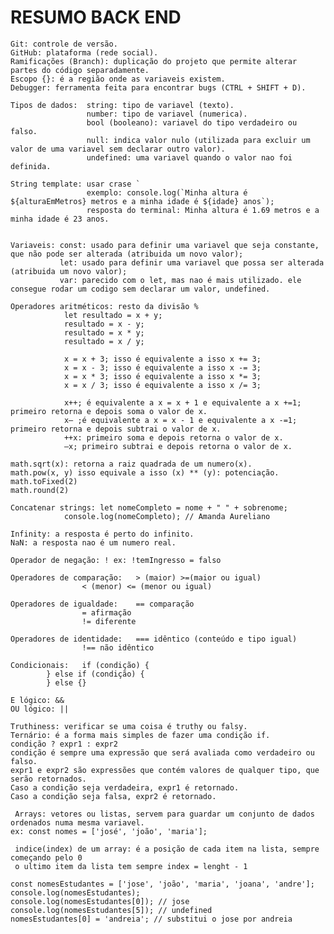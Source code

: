 <h1>RESUMO BACK END</h1>

    Git: controle de versão.
    GitHub: plataforma (rede social).
    Ramificações (Branch): duplicação do projeto que permite alterar partes do código separadamente.
    Escopo {}: é a região onde as variaveis existem.
    Debugger: ferramenta feita para encontrar bugs (CTRL + SHIFT + D).
    
    Tipos de dados:  string: tipo de variavel (texto).
                     number: tipo de variavel (numerica).
                     bool (booleano): variavel do tipo verdadeiro ou falso.
                     null: indica valor nulo (utilizada para excluir um valor de uma variavel sem declarar outro valor).
                     undefined: uma variavel quando o valor nao foi definida.
    
    String template: usar crase ` 
                     exemplo: console.log(`Minha altura é ${alturaEmMetros} metros e a minha idade é ${idade} anos`);
	                 resposta do terminal: Minha altura é 1.69 metros e a minha idade é 23 anos.
   
   
    Variaveis: const: usado para definir uma variavel que seja constante, que não pode ser alterada (atribuida um novo valor);
               let: usado para definir uma variavel que possa ser alterada (atribuida um novo valor);
               var: parecido com o let, mas nao é mais utilizado. ele consegue rodar um codigo sem declarar um valor, undefined.
    
    Operadores aritméticos:	resto da divisão % 
				let resultado = x + y;
				resultado = x - y;
				resultado = x * y;
				resultado = x / y;

				x = x + 3; isso é equivalente a isso x += 3;
				x = x - 3; isso é equivalente a isso x -= 3;
				x = x * 3; isso é equivalente a isso x *= 3;
				x = x / 3; isso é equivalente a isso x /= 3;

				x++; é equivalente a x = x + 1 e equivalente a x +=1; primeiro retorna e depois soma o valor de x.
				x– ;é equivalente a x = x - 1 e equivalente a x -=1; primeiro retorna e depois subtrai o valor de x.
				++x: primeiro soma e depois retorna o valor de x.
				–x; primeiro subtrai e depois retorna o valor de x.
                           
    math.sqrt(x): retorna a raiz quadrada de um numero(x).
    math.pow(x, y) isso equivale a isso (x) ** (y): potenciação.
    math.toFixed(2)
    math.round(2)

    Concatenar strings:	let nomeCompleto = nome + " " + sobrenome;
				console.log(nomeCompleto); // Amanda Aureliano

    Infinity: a resposta é perto do infinito.
    NaN: a resposta nao é um numero real.
	
    Operador de negação: ! ex: !temIngresso = falso

    Operadores de comparação:	> (maior) >=(maior ou igual)
					< (menor) <= (menor ou igual)

    Operadores de igualdade:	== comparação
					= afirmação
					!= diferente
    
    Operadores de identidade:	=== idêntico (conteúdo e tipo igual)
					!== não idêntico
	
    Condicionais:	if (condição) {
      		} else if (condição) {
      		} else {}
	
    E lógico: &&
    OU lógico: ||
	
    Truthiness: verificar se uma coisa é truthy ou falsy.
    Ternário: é a forma mais simples de fazer uma condição if.
	condição ? expr1 : expr2
	condição é sempre uma expressão que será avaliada como verdadeiro ou falso.
	expr1 e expr2 são expressões que contém valores de qualquer tipo, que serão retornados.
	Caso a condição seja verdadeira, expr1 é retornado.
	Caso a condição seja falsa, expr2 é retornado.
	
     Arrays: vetores ou listas, servem para guardar um conjunto de dados ordenados numa mesma variavel.
	ex: const nomes = ['josé', 'joão', 'maria'];
	
     indice(index) de um array: é a posição de cada item na lista, sempre começando pelo 0
     o ultimo item da lista tem sempre index = lenght - 1
	
	const nomesEstudantes = ['jose', 'joão', 'maria', 'joana', 'andre'];
	console.log(nomesEstudantes);
	console.log(nomesEstudantes[0]); // jose
	console.log(nomesEstudantes[5]); // undefined
	nomesEstudantes[0] = 'andreia'; // substitui o jose por andreia

